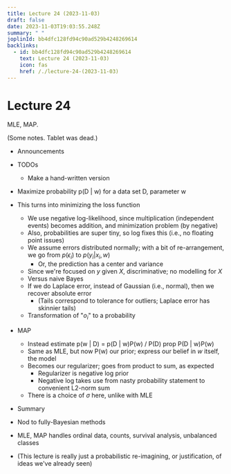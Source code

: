 ```yaml
---
title: Lecture 24 (2023-11-03)
draft: false
date: 2023-11-03T19:03:55.248Z
summary: " "
joplinId: bb4dfc128fd94c90ad529b4248269614
backlinks:
  - id: bb4dfc128fd94c90ad529b4248269614
    text: Lecture 24 (2023-11-03)
    icon: fas
    href: /./lecture-24-(2023-11-03)
---
```


# Lecture 24

MLE, MAP.

(Some notes. Tablet was dead.)

- Announcements
- TODOs

  - Make a hand-written version

- Maximize probability p(D | w) for a data set D, parameter w
- This turns into minimizing the loss function
  - We use negative log-likelihood, since multiplication (independent events) becomes addition, and minimization problem (by negative)
  - Also, probabilities are super tiny, so log fixes this (i.e., no floating point issues)
  - We assume errors distributed normally; with a bit of re-arrangement, we go from $p(\epsilon_i)$ to $p(y_i | x_i, w)$
    - Or, the prediction has a center and variance
  - Since we're focused on $y$ given $X$, discriminative; no modelling for $X$
  - Versus naive Bayes
  - If we do Laplace error, instead of Gaussian (i.e., normal), then we recover absolute error
    - (Tails correspond to tolerance for outliers; Laplace error has skinnier tails)
  - Transformation of "$o_i$" to a probability
- MAP
  - Instead estimate p(w | D) = p(D | w)P(w) / P(D) prop P(D | w)P(w)
  - Same as MLE, but now P(w) our prior; express our belief in $w$ itself, the model
  - Becomes our regularizer; goes from product to sum, as expected
    - Regularizer is negative log prior
    - Negative log takes use from nasty probability statement to convenient L2-norm sum
  - There is a choice of $\sigma$ here, unlike with MLE
- Summary
- Nod to fully-Bayesian methods
- MLE, MAP handles ordinal data, counts, survival analysis, unbalanced classes
- (This lecture is really just a probabilistic re-imagining, or justification, of ideas we've already seen)
